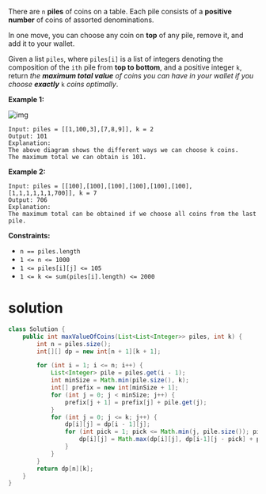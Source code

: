 There are `n` **piles** of coins on a table. Each pile consists of a **positive number** of coins of assorted denominations.

In one move, you can choose any coin on **top** of any pile, remove it, and add it to your wallet.

Given a list `piles`, where `piles[i]` is a list of integers denoting the composition of the `ith` pile from **top to bottom**, and a positive integer `k`, return *the **maximum total value** of coins you can have in your wallet if you choose **exactly*** `k` *coins optimally*.

 

**Example 1:**

![img](https://assets.leetcode.com/uploads/2019/11/09/e1.png)

```
Input: piles = [[1,100,3],[7,8,9]], k = 2
Output: 101
Explanation:
The above diagram shows the different ways we can choose k coins.
The maximum total we can obtain is 101.
```

**Example 2:**

```
Input: piles = [[100],[100],[100],[100],[100],[100],[1,1,1,1,1,1,700]], k = 7
Output: 706
Explanation:
The maximum total can be obtained if we choose all coins from the last pile.
```

 

**Constraints:**

- `n == piles.length`
- `1 <= n <= 1000`
- `1 <= piles[i][j] <= 105`
- `1 <= k <= sum(piles[i].length) <= 2000`

# solution

```java
class Solution {
    public int maxValueOfCoins(List<List<Integer>> piles, int k) {
        int n = piles.size();
        int[][] dp = new int[n + 1][k + 1];

        for (int i = 1; i <= n; i++) {
            List<Integer> pile = piles.get(i - 1);
            int minSize = Math.min(pile.size(), k);
            int[] prefix = new int[minSize + 1];
            for (int j = 0; j < minSize; j++) {
                prefix[j + 1] = prefix[j] + pile.get(j);
            }
            for (int j = 0; j <= k; j++) {
                dp[i][j] = dp[i - 1][j];
                for (int pick = 1; pick <= Math.min(j, pile.size()); pick++) {
                    dp[i][j] = Math.max(dp[i][j], dp[i-1][j - pick] + prefix[pick]);
                }
            }
        }
        return dp[n][k];
    }
}
```

